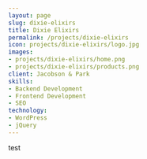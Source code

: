 ```yaml
---
layout: page
slug: dixie-elixirs
title: Dixie Elixirs
permalink: /projects/dixie-elixirs
icon: projects/dixie-elixirs/logo.jpg
images:
- projects/dixie-elixirs/home.png
- projects/dixie-elixirs/products.png
client: Jacobson & Park
skills:
- Backend Development
- Frontend Development
- SEO
technology:
- WordPress
- jQuery
---
```


test
